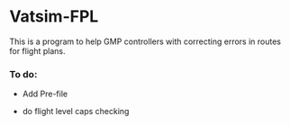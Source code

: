 # Vatsim-FPL

This is a program to help GMP controllers with correcting errors in routes for flight plans.

### To do:

* Add Pre-file
- do flight level caps checking
